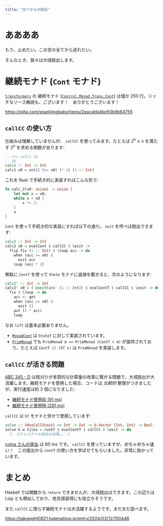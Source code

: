 ```yaml
---
title: "全てからの脱出"
---
```



# ああああ

もう、止めたい。この世の全てから逃れたい。

そんなとき、我々は大域脱出します。


# 継続モナド (`Cont` モナド)

[`transformers`](https://hackage.haskell.org/package/transformers) の 継続モナド ([`Control.Monad.Trans.Cont`](https://hackage.haskell.org/package/transformers-0.6.1.2/docs/Control-Monad-Trans-Cont.html)) は僅か 250 行。リッチなソース解説も、ございます！　ありがとうございます！

https://qiita.com/sparklingbaby/items/2eacabb4be93b9b64755


## `callCC` の使い方

仕組みは理解していませんが、 `callCC` を使ってみます。たとえば $2^n \ge x$ を満たす $2^n$ を求める関数があります:

```hs
-- >>> calc1 14
-- 16
calc1 :: Int -> Int
calc1 x0 = until (>= x0) (* 2) (1 :: Int)
```

これを Rust で手続き的に実装すればこんな形で:

```rust
fn calc_2(x0: usize) -> usize {
    let mut x = x0;
    while x < x0 {
        x *= 2;
    }
    x
}
```

`Cont` を使って手続き的な実装にすれば以下の通り。 `exit` を呼べば脱出できます:

```hs
calc2 :: Int -> Int
calc2 x0 = evalCont $ callCC $ \exit ->
  flip fix (1 :: Int) $ \loop acc -> do
    when (acc >= x0) $
      exit acc
    loop (acc * 2)
```

無駄に `ContT` を使って `Stete` モナドに返値を載せると、次のようになります:

```hs
calc2' :: Int -> Int
calc2' x0 = (`execState` (1 :: Int)) $ evalContT $ callCC $ \exit -> do
  fix $ \loop -> do
    acc <- get
    when (acc >= x0) $
      exit ()
    put (2 * acc)
    loop
```

なお `lift` は基本必要ありません。

-   [`MonadCont`](https://hackage.haskell.org/package/mtl-2.3.1/docs/Control-Monad-Cont.html#t:MonadCont) は `StateT` に対して実装されています。
-   [`PrimMonad`](https://hackage.haskell.org/package/primitive-0.9.0.0/docs/Control-Monad-Primitive.html) でも `PrimMonad m => PrimMonad (ContT r m)` が提供されており、たとえば `ContT () (ST s)` は `PrimMonad` を実装します。


## `callCC` が活きる問題

[ABC 345 - D](https://atcoder.jp/contests/abc345/tasks/abc345_d) は枝刈りが本質的な計算量の改善に繋がる問題で、大域脱出が大活躍します。継続モナドを使用した場合、コードは *比較的* 整理がつきましたが、実行速度は約 3 倍になりました:

-   [継続モナド使用前 (91 ms)](https://atcoder.jp/contests/abc345/submissions/51371574)
-   [継続モナド使用時 (281 ms)](https://atcoder.jp/contests/abc345/submissions/51521918)

`callCC` は `ST` モナドと併せて使用しています:

```haskell
solve :: (HasCallStack) => Int -> Int -> U.Vector (Int, Int) -> Bool
solve h w tiles = runST $ evalContT $ callCC $ \exit -> do
  {- ゴチャゴチャな実装は省略…… -}
```

[cojna さんの提出](https://atcoder.jp/contests/abc345/submissions/51403780) は 60 ms です。 `callCC` を使っていますが、めちゃめちゃ速い！　この提出から `ContT` の使い方を学ばせてもらいました。非常に助かっています。


# まとめ

Haskell では関数から `return` できませんが、大域脱出はできます。この辺りは Lisp とも類似しており、他言語習得にも役立ちそうです。

また `callCC` に限らず継続モナドは大活躍するようです。まだまだ遊べます。

https://takoeight0821.hatenablog.jp/entry/2024/03/12/150448
